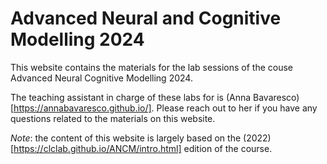 # Advanced Neural and Cognitive Modelling 2024

This website contains the materials for the lab sessions of the couse Advanced Neural Cognitive Modelling 2024.

The teaching assistant in charge of these labs for is (Anna Bavaresco)[https://annabavaresco.github.io/]. Please reach out to her if you have any questions related to the materials on this website.

_Note_: the content of this website is largely based on the (2022)[https://clclab.github.io/ANCM/intro.html] edition of the course.